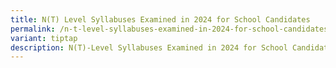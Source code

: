 ```yaml
---
title: N(T) Level Syllabuses Examined in 2024 for School Candidates
permalink: /n-t-level-syllabuses-examined-in-2024-for-school-candidates/
variant: tiptap
description: N(T)-Level Syllabuses Examined in 2024 for School Candidates
---
```

